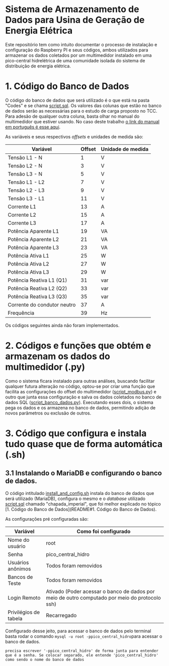 # Sistema de Armazenamento de Dados para Usina de Geração de Energia Elétrica

Este repositório tem como intuito documentar o processo de instalação e configuração do Raspberry PI e seus códigos, ambos utilizados para armazenar os dados coletados por um multimedidor instalado em uma pico-central hidrelétrica de uma comunidade isolada do sistema de distribuição de energia elétrica.
# 1. Código do Banco de Dados
O código do banco de dados que será utilizado é o que está na pasta "Codes" e se chama [script.sql](Codes/script.sql). Os valores das colunas que estão no banco de dados serão as necessárias para o estudo de carga proposto no TCC. Para adesão de qualquer outra coluna, basta olhar no manual do multimedidor que estiver usando. No caso deste trabalho [o link do manual em português é esse aqui](https://cache.industry.siemens.com/dl/files/976/37881976/att_834838/v1/sentron_pac3100_manual_pt_03_pt-BR.pdf).

As variáveis e seus respectivos *offsets* e unidades de medida são:

| Variável                        | Offset | Unidade de medida |
|----------------------------------|--------|-------------------|
| Tensão L1 - N                   | 1      | V                 |
| Tensão L2 - N                   | 3      | V                 |
| Tensão L3 - N                   | 5      | V                 |
| Tensão L1 - L2                  | 7      | V                 |
| Tensão L2 - L3                  | 9      | V                 |
| Tensão L3 - L1                  | 11     | V                 |
| Corrente L1                     | 13     | A                 |
| Corrente L2                     | 15     | A                 |
| Corrente L3                     | 17     | A                 |
| Potência Aparente L1            | 19     | VA                |
| Potência Aparente L2            | 21     | VA                |
| Potência Aparente L3            | 23     | VA                |
| Potência Ativa L1               | 25     | W                 |
| Potência Ativa L2               | 27     | W                 |
| Potência Ativa L3               | 29     | W                 |
| Potência Reativa L1 (Q1)        | 31     | var               |
| Potência Reativa L2 (Q2)        | 33     | var               |
| Potência Reativa L3 (Q3)        | 35     | var               |
| Corrente do condutor neutro     | 37     | A                 |
| Frequência                      | 39     | Hz                |


Os códigos seguintes ainda não foram implementados.
# 2. Códigos e funções que obtém e armazenam os dados do multimedidor (.py)

Como o sistema ficara instalado para outras análises, buscando facilitar qualquer futura alteração no código, optou-se por criar uma função que facilita as configurações do offset do multimedidor ([script_modbus.py](Codes/script_modbus.py)) e outro que junta essa configuração e salva os dados coletados no banco de dados SQL ([script_banco_dados.py](Codes/script_banco_dados.py)). Executando esses dois, o sistema pega os dados e os armazena no banco de dados, permitindo adição de novos parâmetros ou exclusão de outros.

# 3. Código que configura e instala tudo quase que de forma automática (.sh)
## 3.1 Instalando o MariaDB e configurando o banco de dados.

O código intitulado [install_and_config.sh](Codes/install_and_config.sh) instala do banco de dados que será utilizado (MariaDB), configura o mesmo e o *database* utilizado [script.sql](Codes/script.sql) chamado "chapada_imperial", que foi melhor explicado no tópico [1. Código do Banco de Dados](README#1. Código do Banco de Dados).

As configurações pré configuradas são:

| Variável              | Como foi configurado                                                                           |
| --------------------- | ---------------------------------------------------------------------------------------------- |
| Nome do usuário       | root                                                                                           |
| Senha                 | pico_central_hidro                                                                             |
| Usuários anônimos     | Todos foram removidos                                                                          |
| Bancos de Teste       | Todos foram removidos                                                                          |
| Login Remoto          | Ativado (Poder acessar o banco de dados por meio de outro computado por meio do protocolo ssh) |
| Privilégios de tabela | Recarregado                                                                                    |

Configurado desse jeito, para acessar o banco de dados pelo terminal basta rodar o comando ``` mysql -u root -ppico_central_hidro ```para acessar o banco de dados.

```precisa escrever '-ppico_central_hidro' de forma junta para entender que é a senha. Se colocar separado, ele entende 'pico_central_hidro' como sendo o nome do banco de dados```